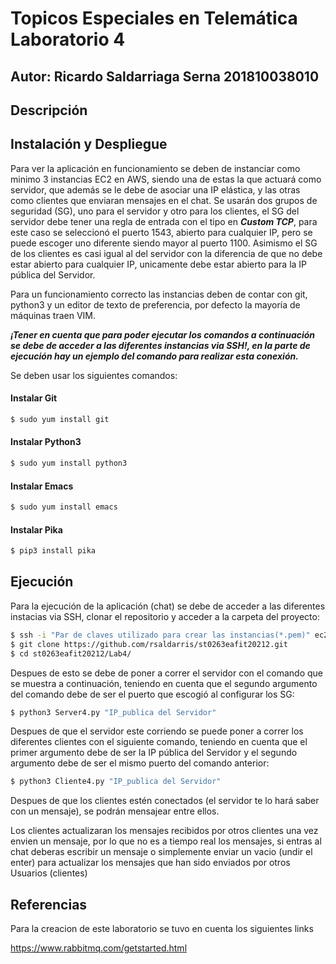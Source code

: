 # Topicos Especiales en Telemática Laboratorio 4

## Autor: Ricardo Saldarriaga Serna 201810038010

## Descripción


## Instalación y Despliegue
Para ver la aplicación en funcionamiento se deben de instanciar como minimo 3 instancias EC2 en AWS, siendo una de estas la que actuará como servidor, que además se le debe de asociar una IP elástica, y las otras como clientes que enviaran mensajes en el chat. Se usarán dos grupos de seguridad (SG), uno para el servidor y otro para los clientes, el SG del servidor debe tener una regla de entrada con el tipo en ***Custom TCP***, para este caso se seleccionó el puerto 1543, abierto para cualquier IP, pero se puede escoger uno diferente siendo mayor al puerto 1100. Asimismo el SG de los clientes es casi igual al del servidor con la diferencia de que no debe estar abierto para cualquier IP, unicamente debe estar abierto para la IP pública del Servidor.

Para un funcionamiento correcto las instancias deben de contar con git, python3 y un editor de texto de preferencia, por defecto la mayoría de máquinas traen VIM.



***¡Tener en cuenta que para poder ejecutar los comandos a continuación se debe de acceder a las diferentes instancias via SSH!, en la parte de ejecución hay un ejemplo del comando para realizar esta conexión.***

Se deben usar los siguientes comandos:

#### Instalar Git
```sh
$ sudo yum install git
```

#### Instalar Python3
```sh
$ sudo yum install python3
```

#### Instalar Emacs
```sh
$ sudo yum install emacs
```

#### Instalar Pika
```sh
$ pip3 install pika
```

## Ejecución
Para la ejecución de la aplicación (chat) se debe de acceder a las diferentes instacias via SSH, clonar el repositorio y acceder a la carpeta del proyecto:

```sh
$ ssh -i "Par de claves utilizado para crear las instancias(*.pem)" ec2-user@"DNS de IPv4 pública de la instancia"
$ git clone https://github.com/rsaldarris/st0263eafit20212.git
$ cd st0263eafit20212/Lab4/
```


Despues de esto se debe de poner a correr el servidor con el comando que se muestra a continuación, teniendo en cuenta que el segundo argumento del comando debe de ser el puerto que escogió al configurar los SG:

```sh
$ python3 Server4.py "IP_publica del Servidor"
```

Despues de que el servidor este corriendo se puede poner a correr los diferentes clientes con el siguiente comando, teniendo en cuenta que el primer argumento debe de ser la IP pública del Servidor y el segundo argumento debe de ser el mismo puerto del comando anterior:
```sh
$ python3 Cliente4.py "IP_publica del Servidor"
```

Despues de que los clientes estén conectados (el servidor te lo hará saber con un mensaje), se podrán mensajear entre ellos.

Los clientes actualizaran los mensajes recibidos por otros clientes una vez envien un mensaje, por lo que no es a tiempo real los mensajes, si entras al chat deberas escribir un mensaje o simplemente enviar un vacio (undir el enter) para actualizar los mensajes que han sido enviados por otros Usuarios (clientes)

## Referencias

Para la creacion de este laboratorio se tuvo en cuenta los siguientes links

https://www.rabbitmq.com/getstarted.html